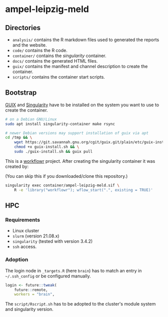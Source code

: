 # ampel-leipzig-meld

## Directories

- `analysis/` contains the R markdown files used to generated the reports and the website.
- `code/` contains the R code.
- `container/` contains the *singularity* container.
- `docs/` contains the generated HTML files.
- `guix/` contains the manifest and channel description to create the container.
- `scripts/` contains the container start scripts.

## Bootstrap

[GUIX](http://guix.gnu.org/) and [Singularity](https://sylabs.io/singularity/)
have to be installed on the system you want to use to create the container.

```bash
# on a Debian GNU/Linux
sudo apt install singularity-container make rsync

# newer Debian versions may support installation of guix via apt
cd /tmp && \
    wget https://git.savannah.gnu.org/cgit/guix.git/plain/etc/guix-install.sh && \
    chmod +x guix-install.sh && \
    sudo ./guix-install.sh && guix pull
```

This is a [workflowr](https://github.com/jdblischak/workflowr) project.
After creating the singularity container it was created by:

(You can skip this if you downloaded/clone this repository.)

```bash
singularity exec container/ampel-leipzig-meld.sif \
    R -e 'library("workflowr"); wflow_start(".", existing = TRUE)'
```

## HPC

### Requirements

- Linux cluster
- `slurm` (version 21.08.x)
- `singularity` (tested with version 3.4.2)
- `ssh` access.

### Adoption

The login node in `_targets.R` (here `brain`) has to match an
entry in `~/.ssh_config` or be configured manually.

```r
login <- future::tweak(
    future::remote,
    workers = "brain",
```

The `script/Rscript.sh` has to be adopted to the cluster's module system and
singularity version.
